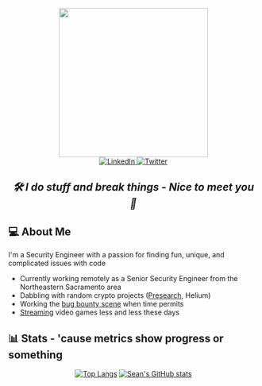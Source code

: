 <div id="header" align="center">
  <img src="https://i.imgur.com/oTwBtQa.png" height="300" />
  
  <div id="badges">
    <a href="https://www.linkedin.com/in/seanmarpo">
      <img src="https://img.shields.io/badge/LinkedIn-blue?style=for-the-badge&logo=linkedin&logoColor=white" alt="LinkedIn"/>
    </a>
    <a href="https://twitter.com/seanmarpo">
      <img src="https://img.shields.io/badge/Twitter-blue?style=for-the-badge&logo=twitter&logoColor=white" alt="Twitter"/>
    </a>
  </div>
  
  <h2><i>🛠 I do stuff and break things - Nice to meet you 👋</i></h2>
  
  
</div>

## 💻 About Me

I'm a Security Engineer with a passion for finding fun, unique, and complicated issues with code

- Currently working remotely as a Senior Security Engineer from the Northeastern Sacramento area
- Dabbling with random crypto projects ([Presearch](https://presearch.com/signup?rid=2447990), Helium)
- Working the [bug bounty scene](https://bugcrowd.com/arcaneanomie) when time permits
- [Streaming](https://twitch.tv/arcaneanomie) video games less and less these days
  
## 📊 Stats - 'cause metrics show progress or something

<div id="summary" align="center">

[![Top Langs](https://github-readme-stats.vercel.app/api/top-langs/?username=seanmarpo&theme=react)](https://github.com/anuraghazra/github-readme-stats) [![Sean's GitHub stats](https://github-readme-stats.vercel.app/api?username=seanmarpo&show_icons=true&theme=react)](https://github.com/anuraghazra/github-readme-stats)

</div>




